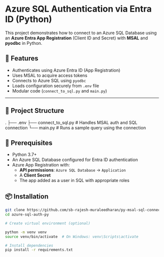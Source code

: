 # Azure SQL Authentication via Entra ID (Python)

This project demonstrates how to connect to an Azure SQL Database using an **Azure Entra App Registration** (Client ID and Secret) with **MSAL** and **pyodbc** in Python.

## 🔧 Features

- Authenticates using Azure Entra ID (App Registration)
- Uses MSAL to acquire access tokens
- Connects to Azure SQL using `pyodbc`
- Loads configuration securely from `.env` file
- Modular code (`connect_to_sql.py` and `main.py`)

---

## 📁 Project Structure
.
├── .env
├── connect_to_sql.py # Handles MSAL auth and SQL connection
└── main.py # Runs a sample query using the connection

## 🔐 Prerequisites

- Python 3.7+
- An Azure SQL Database configured for Entra ID authentication
- Azure App Registration with:
  - **API permissions**: `Azure SQL Database` → `Application`
  - A **Client Secret**
  - The app added as a user in SQL with appropriate roles

## 📦 Installation

```bash
git clone https://github.com/sb-rajesh-muraleedharan/py-msal-sql-connector
cd azure-sql-auth-py

# Create virtual environment (optional)

python -m venv venv
source venv/bin/activate  # On Windows: venv\Scripts\activate

# Install dependencies
pip install -r requirements.txt